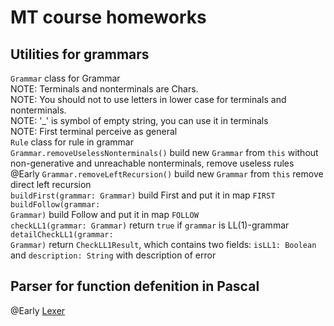 # MT course homeworks

## Utilities for grammars

<code>Grammar</code> class for Grammar<br>
NOTE: Terminals and nonterminals are Chars.<br>
NOTE: You should not to use letters in lower case for terminals and nonterminals.<br>
NOTE: '_' is symbol of empty string, you can use it in terminals<br>
NOTE: First terminal perceive as general<br>
<code>Rule</code> class for rule in grammar<br>
<code>Grammar.removeUselessNonterminals()</code> build new <code>Grammar</code> from <code>this</code> without non-generative 
and unreachable nonterminals, remove useless rules <br>
@Early  <code>Grammar.removeLeftRecursion()</code> build new <code>Grammar</code> from <code>this</code> remove direct left recursion<br>
<code>buildFirst(grammar: Grammar)</code> build First and put it in map <code>FIRST</code><br>
<code>buildFollow(grammar: Grammar)</code> build Follow and put it in map <code>FOLLOW</code><br>
<code>checkLL1(grammar: Grammar)</code> return <code>true</code> if <code>grammar</code> is LL(1)-grammar<br>
<code>detailCheckLL1(grammar: Grammar)</code> return <code>CheckLL1Result</code>, which contains two fields: 
<code>isLL1: Boolean</code> and <code>description: String</code> with description of error<br>


## Parser for function defenition in Pascal
@Early [Lexer](https://github.com/tihonovcore/GParsing/blob/master/pascalParser/src/main/kotlin/Lexer.kt)<br>
